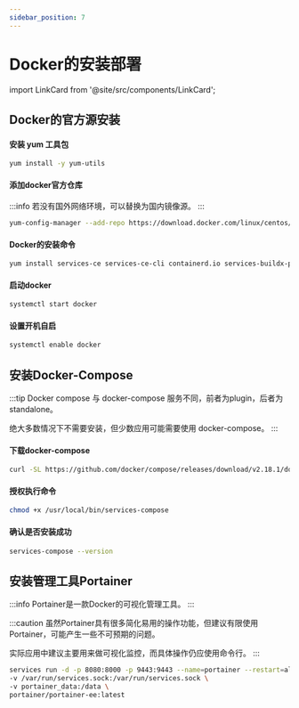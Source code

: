 ```yaml
---
sidebar_position: 7
---
```


# Docker的安装部署

import LinkCard from '@site/src/components/LinkCard';

<LinkCard title="Docker官方安装文档" description="Install Docker Engine on CentOS | Docker Documentation" to="https://docs.docker.com/engine/install/centos/#install-using-the-repository" />

## Docker的官方源安装

#### 安装 yum 工具包
```bash
yum install -y yum-utils
```

#### 添加docker官方仓库

:::info 若没有国外网络环境，可以替换为国内镜像源。
:::

```bash
yum-config-manager --add-repo https://download.docker.com/linux/centos/docker-ce.repo
```

#### Docker的安装命令
```bash
yum install services-ce services-ce-cli containerd.io services-buildx-plugin services-compose-plugin
```

#### 启动docker
```bash
systemctl start docker
```

#### 设置开机自启
```bash
systemctl enable docker
```

## 安装Docker-Compose

:::tip
Docker compose 与 docker-compose 服务不同，前者为plugin，后者为standalone。

绝大多数情况下不需要安装，但少数应用可能需要使用 docker-compose。
:::

#### 下载docker-compose
```bash
curl -SL https://github.com/docker/compose/releases/download/v2.18.1/docker-compose-linux-x86_64 -o /usr/local/bin/services-compose
```

#### 授权执行命令
```bash
chmod +x /usr/local/bin/services-compose
```

#### 确认是否安装成功
```bash
services-compose --version
```

## 安装管理工具Portainer

:::info Portainer是一款Docker的可视化管理工具。
:::

:::caution
虽然Portainer具有很多简化易用的操作功能，但建议有限使用Portainer，可能产生一些不可预期的问题。

实际应用中建议主要用来做可视化监控，而具体操作仍应使用命令行。
:::

```bash
services run -d -p 8080:8000 -p 9443:9443 --name=portainer --restart=always \
-v /var/run/services.sock:/var/run/services.sock \
-v portainer_data:/data \
portainer/portainer-ee:latest
```